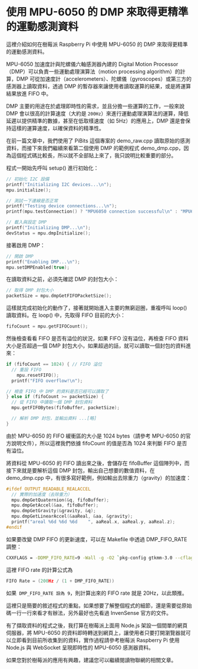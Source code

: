 # 使用 MPU-6050 的 DMP 來取得更精準的運動感測資料

這裡介紹如何在樹莓派 Raspberry Pi 中使用 MPU-6050 的 DMP 來取得更精準的運動感測資料。

MPU-6050 加速度計與陀螺儀六軸感測器內建的 Digital Motion Processor（DMP）可以負責一些運動處理演算法（motion processing algorithm）的計算，DMP 可從加速度計（accelerometers）、陀螺儀（gyroscopes）或第三方的感測器上讀取資料，透過 DMP 的暫存器來讓使用者讀取運算的結果，或是將運算結果放進 FIFO 中。

DMP 主要的用途在於處理即時性的需求，並且分擔一些運算的工作，一般來說 DMP 會以很高的計算速度（大約是 `200Hz`）來進行運動處理演算法的運算，降低延遲以提供精準的數據，甚至在低取樣速度（如 5Hz）的應用上，DMP 還是會保持這樣的運算速度，以確保資料的精準性。

在前一篇文章中，我們使用了 PiBits 這個專案的 demo_raw.cpp 讀取原始的感測資料，而接下來我們繼續來看第二個使用 DMP 的範例程式 demo_dmp.cpp，因為這個程式碼比較長，所以就不全部貼上來了，我只說明比較重要的部分。

程式一開始先呼叫 setup() 進行初始化：


```c
// 初始化 I2C 設備
printf("Initializing I2C devices...\n");
mpu.initialize();

// 測試一下連線是否正常
printf("Testing device connections...\n");
printf(mpu.testConnection() ? "MPU6050 connection successful\n" : "MPU6050 connection failed\n");

// 載入與設定 DMP
printf("Initializing DMP...\n");
devStatus = mpu.dmpInitialize();
```

接著啟用 DMP：


```c
// 開啟 DMP
printf("Enabling DMP...\n");
mpu.setDMPEnabled(true);
```

在讀取資料之前，必須先確認 DMP 的封包大小：

```c
// 取得 DMP 封包大小
packetSize = mpu.dmpGetFIFOPacketSize();
```

這樣就完成初始化的動作了，接著就開始進入主要的無窮迴圈，重複呼叫 loop() 讀取資料。在 loop() 中，先取得 FIFO 目前的大小：

```c
fifoCount = mpu.getFIFOCount();
```

然後檢查看看 FIFO 是否有溢位的狀況，如果 FIFO 沒有溢位，再檢查 FIFO 資料大小是否超過一個 DMP 封包大小，如果超過的話，就可以讀取一個封包的資料進來：

```c
if (fifoCount == 1024) { // FIFO 溢位
  // 重設 FIFO
    mpu.resetFIFO();
  printf("FIFO overflow!\n");

// 檢查 FIFO 中 DMP 的資料是否已經可以讀取了
} else if (fifoCount >= packetSize) {
  // 從 FIFO 中讀取一個 DMP 封包資料
  mpu.getFIFOBytes(fifoBuffer, packetSize);

  // 解析 DMP 封包，並輸出資料 ...[略]
}
```

由於 MPU-6050 的 FIFO 緩衝區的大小是 1024 bytes（請參考 MPU-6050 的官方說明文件），所以這裡我們依據 fifoCount 的值是否為 1024 來判斷 FIFO 是否有溢位。

將資料從 MPU-6050 的 FIFO 讀出來之後，會儲存在 fifoBuffer 這個陣列中，而接下來就是要解析這個 DMP 封包，輸出自己想要的數值資料，在 demo_dmp.cpp 中，有很多寫好範例，例如輸出去除重力（gravity）的加速度：


```c
#ifdef OUTPUT_READABLE_REALACCEL
  // 實際的加速度（去除重力）
  mpu.dmpGetQuaternion(&q, fifoBuffer);
  mpu.dmpGetAccel(&aa, fifoBuffer);
  mpu.dmpGetGravity(&gravity, &q);
  mpu.dmpGetLinearAccel(&aaReal, &aa, &gravity);
  printf("areal %6d %6d %6d    ", aaReal.x, aaReal.y, aaReal.z);
#endif
```

如果要改變 DMP FIFO 的更新速度，可以在 Makefile 中透過 DMP_FIFO_RATE 調整：

```sh
CXXFLAGS = -DDMP_FIFO_RATE=9 -Wall -g -O2 `pkg-config gtkmm-3.0 --cflags --libs`
```

這裡 FIFO rate 的計算公式為

```c
FIFO Rate = (200Hz / (1 + DMP_FIFO_RATE))
```

如果` DMP_FIFO_RATE 設為 9`，則計算出來的 FIFO rate 就是 20Hz，以此類推。

這裡只是簡要的敘述程式的重點，如果想要了解整個程式的細節，還是需要從原始碼一行一行來看才有辦法，另外最好也先看過 InvenSense 官方的文件。

有了擷取資料的程式之後，我打算在樹莓派上面用 Node.js 架設一個間單的網頁伺服器，將 MPU-6050 的資料即時轉送到網頁上，讓使用者只要打開瀏覽器就可以立即看到目前所收集到的資料，實作過程請參考樹莓派 Raspberry Pi 使用 Node.js 與 WebSocket 呈現即時性的 MPU-6050 感測器資料。

如果您對於樹莓派的應用有興趣，建議您可以繼續閱讀物聯網的相關文章。
